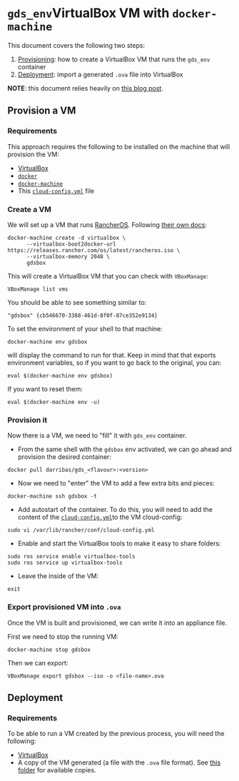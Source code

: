# `gds_env`VirtualBox VM with `docker-machine`

This document covers the following two steps:

1. [Provisioning](#Provision-a-VM): how to create a VirtualBox VM that runs
   the `gds_env` container
1. [Deployment](#Deployment): import a generated `.ova` file into VirtualBox

**NOTE**: this document relies heavily on [this blog
post](https://towardsdatascience.com/sharing-data-visualisations-in-virtualbox-to-keep-it-departments-happy-f978854ea44d).

## Provision a VM

### Requirements

This approach requires the following to be installed on the machine that 
will provision the VM:

- [VirtualBox](https://www.virtualbox.org/)
- [`docker`](https://www.docker.com/)
- [`docker-machine`](https://docs.docker.com/machine/)
- This [`cloud-config.yml`](cloud-config.yml) file

### Create a VM

We will set up a VM that runs [RancherOS](https://rancher.com/rancher-os/). Following [their own
docs](https://rancher.com/docs/os/v1.x/en/installation/workstation/docker-machine/):

```shell
docker-machine create -d virtualbox \
      --virtualbox-boot2docker-url https://releases.rancher.com/os/latest/rancheros.iso \
      --virtualbox-memory 2048 \
      gdsbox
```

This will create a VirtualBox VM that you can check with `VBoxManage`:

```shell
VBoxManage list vms
```

You should be able to see something similar to:

```shell
"gdsbox" {cb546670-3388-461d-8f0f-87ce352e9134}
```

To set the environment of your shell to that machine:

```shell
docker-machine env gdsbox
```

will display the command to run for that. Keep in mind that that exports
environment variables, so if you want to go back to the original, you can:

```shell
eval $(docker-machine env gdsbox)
```

If you want to reset them:

```shell
eval $(docker-machine env -u)
```

### Provision it

Now there is a VM, we need to "fill" it with `gds_env` container. 

- From the same shell with the `gdsbox` env activated, we can go ahead 
and provision the desired container:

```shell
docker pull darribas/gds_<flavour>:<version>
```

- Now we need to "enter" the VM to add a few extra bits and pieces:

```shell
docker-machine ssh gdsbox -t
```

- Add autostart of the container. To do this, you will need to add the content
  of the [`cloud-config.yml`](cloud-config.yml)to the VM cloud-config:

```shell
sudo vi /var/lib/rancher/conf/cloud-config.yml
```

- Enable and start the VirtualBox tools to make it easy to share folders:

```shell
sudo ros service enable virtualbox-tools
sudo ros service up virtualbox-tools
```

- Leave the inside of the VM:

```shell
exit
```

### Export provisioned VM into `.ova`

Once the VM is built and provisioned, we can write it into an appliance file.

First we need to stop the running VM:

```shell
docker-machine stop gdsbox
```

Then we can export:

```shell
VBoxManage export gdsbox --iso -o <file-name>.ova
```

## Deployment

### Requirements

To be able to run a VM created by the previous process, you will need the
following:

- [VirtualBox](https://www.virtualbox.org/)
- A copy of the VM generated (a file with the `.ova` file format). See [this
  folder](https://www.dropbox.com/sh/24ehjlwgcjzepeb/AACEVD0IJ9aNj2gpbYmRpAnUa?dl=0)
  for available copies.

